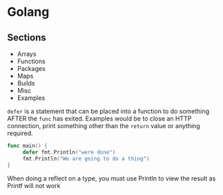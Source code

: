 # Golang

## Sections

* Arrays
* Functions
* Packages
* Maps
* Builds
* Misc
* Examples

`defer` is a statement that can be placed into a function to do something AFTER the `func` has exited. Examples would be to close an HTTP connection, print something other than the `return` value or anything required.

```go
func main() {
     defer fmt.Println("were done")
     fmt.Println("We are going to do a thing")
}
```

When doing a reflect on a type, you must use Println to view the result as Printf will not work
